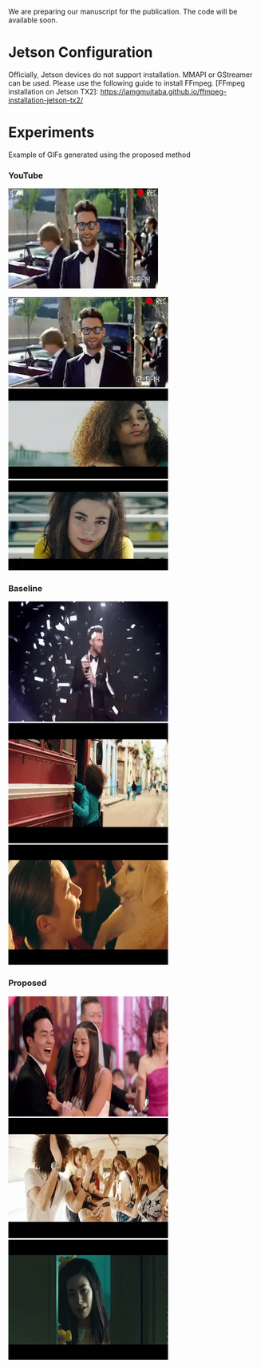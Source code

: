 We are preparing our manuscript for the publication. The code will be available soon.

# Jetson Configuration
Officially, Jetson devices do not support installation. MMAPI or GStreamer can be used. Please use the following guide to install FFmpeg.
[FFmpeg installation on Jetson TX2]: https://iamgmujtaba.github.io/ffmpeg-installation-jetson-tx2/

# Experiments
Example of GIFs generated using the proposed method

### YouTube
<img src="https://github.com/iamgmujtaba/gif-acoustic/blob/master/experiments/Maroon_YouTube.gif" width="300" height="200">

![Maroon 5 Sugar](https://github.com/iamgmujtaba/gif-acoustic/blob/master/experiments/Maroon_YouTube.gif) ![Subeme](https://github.com/iamgmujtaba/gif-acoustic/blob/master/experiments/Subeme_YouTube.gif) ![Happier](https://github.com/iamgmujtaba/gif-acoustic/blob/master/experiments/Happier_YouTube.gif)

### Baseline
![Maroon 5 Sugar](https://github.com/iamgmujtaba/gif-acoustic/blob/master/experiments/Maroon_baseline.gif) ![Subeme](https://github.com/iamgmujtaba/gif-acoustic/blob/master/experiments/Subeme_baseline.gif) ![Happier](https://github.com/iamgmujtaba/gif-acoustic/blob/master/experiments/Happier_baseline.gif)

### Proposed
![Maroon 5 Sugar](https://github.com/iamgmujtaba/gif-acoustic/blob/master/experiments/Maroon_proposed.gif) ![Subeme](https://github.com/iamgmujtaba/gif-acoustic/blob/master/experiments/Subeme_proposed.gif) ![Happier](https://github.com/iamgmujtaba/gif-acoustic/blob/master/experiments/Happier_proposed.gif)
